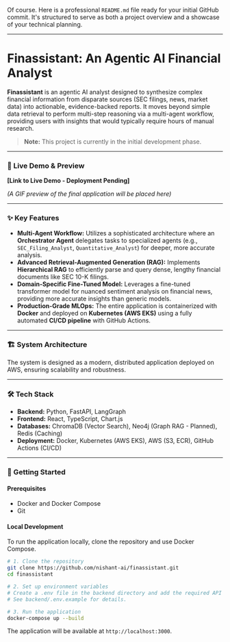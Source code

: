 Of course. Here is a professional `README.md` file ready for your initial GitHub commit. It's structured to serve as both a project overview and a showcase of your technical planning.

-----

# Finassistant: An Agentic AI Financial Analyst

[](https://www.google.com/search?q=https://github.com/nishant-ai/finassistant)
[](https://opensource.org/licenses/MIT)

**Finassistant** is an agentic AI analyst designed to synthesize complex financial information from disparate sources (SEC filings, news, market data) into actionable, evidence-backed reports. It moves beyond simple data retrieval to perform multi-step reasoning via a multi-agent workflow, providing users with insights that would typically require hours of manual research.

> **Note:** This project is currently in the initial development phase.

-----

### 🎥 Live Demo & Preview

**[Link to Live Demo - Deployment Pending]**

*(A GIF preview of the final application will be placed here)*

-----

### ✨ Key Features

  * **Multi-Agent Workflow:** Utilizes a sophisticated architecture where an **Orchestrator Agent** delegates tasks to specialized agents (e.g., `SEC_Filing_Analyst`, `Quantitative_Analyst`) for deeper, more accurate analysis.
  * **Advanced Retrieval-Augmented Generation (RAG):** Implements **Hierarchical RAG** to efficiently parse and query dense, lengthy financial documents like SEC 10-K filings.
  * **Domain-Specific Fine-Tuned Model:** Leverages a fine-tuned transformer model for nuanced sentiment analysis on financial news, providing more accurate insights than generic models.
  * **Production-Grade MLOps:** The entire application is containerized with **Docker** and deployed on **Kubernetes (AWS EKS)** using a fully automated **CI/CD pipeline** with GitHub Actions.

-----

### 🏗️ System Architecture

The system is designed as a modern, distributed application deployed on AWS, ensuring scalability and robustness.

-----

### 🛠️ Tech Stack

  * **Backend:** Python, FastAPI, LangGraph
  * **Frontend:** React, TypeScript, Chart.js
  * **Databases:** ChromaDB (Vector Search), Neo4j (Graph RAG - Planned), Redis (Caching)
  * **Deployment:** Docker, Kubernetes (AWS EKS), AWS (S3, ECR), GitHub Actions (CI/CD)

-----

### 🚀 Getting Started

#### Prerequisites

  * Docker and Docker Compose
  * Git

#### Local Development

To run the application locally, clone the repository and use Docker Compose.

```bash
# 1. Clone the repository
git clone https://github.com/nishant-ai/finassistant.git
cd finassistant

# 2. Set up environment variables
# Create a .env file in the backend directory and add the required API keys.
# See backend/.env.example for details.

# 3. Run the application
docker-compose up --build
```

The application will be available at `http://localhost:3000`.